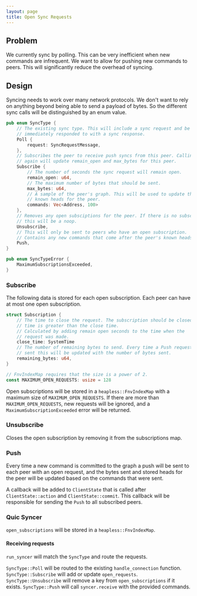 ```yaml
---
layout: page
title: Open Sync Requests
---
```


## Problem

We currently sync by polling. This can be very inefficient when new commands
are infrequent. We want to allow for pushing new commands to peers. This
will significantly reduce the overhead of syncing.

## Design

Syncing needs to work over many network protocols. We don't want to rely on
anything beyond being able to send a payload of bytes. So the different
sync calls will be distinguished by an enum value.

```rust
pub enum SyncType {
    // The existing sync type. This will include a sync request and be
    // immediately responded to with a sync response.
    Poll {
        request: SyncRequestMessage,
    },
    // Subscribes the peer to receive push syncs from this peer. Calling this
    // again will update remain_open and max_bytes for this peer.
    Subscribe {
        // The number of seconds the sync request will remain open.
        remain_open: u64,
        // The maximum number of bytes that should be sent.
        max_bytes: u64,
        // A sample of the peer's graph. This will be used to update the
        // known heads for the peer.
        commands: Vec<Address, 100>
    },
    // Removes any open subsciptions for the peer. If there is no subscription
    // this will be a noop.
    Unsubscribe,
    // This will only be sent to peers who have an open subscription.
    // Contains any new commands that come after the peer's known heads.
    Push,
}

pub enum SyncTypeError {
    MaximumSubscriptionsExceeded,
}
```

### Subscribe

The following data is stored for each open subscription. Each peer can have at
most one open subscription.

```rust
struct Subscription {
    // The time to close the request. The subscription should be closed when the
    // time is greater than the close time.
    // Calculated by adding remain open seconds to the time when the
    // request was made.
    close_time: SystemTime
    // The number of remaining bytes to send. Every time a Push request is
    // sent this will be updated with the number of bytes sent.
    remaining_bytes: u64,
}

// FnvIndexMap requires that the size is a power of 2.
const MAXIMUM_OPEN_REQUESTS: usize = 128
```

Open subscriptions will be stored in a `heapless::FnvIndexMap` with a maximum size of
`MAXIMUM_OPEN_REQUESTS`. If there are more than `MAXIMUM_OPEN_REQUESTS`, new requests
will be ignored, and a `MaximumSubscriptionExceeded` error will be returned.

### Unsubscribe

Closes the open subscription by removing it from the subscriptions map.

### Push

Every time a new command is committed to the graph a push will be sent to
each peer with an open request, and the bytes sent and stored heads for the
peer will be updated based on the commands that were sent.

A callback will be added to `ClientState` that is called after
`ClientState::action` and `ClientState::commit`. This callback will be
responsible for sending the `Push` to all subscribed peers.

### Quic Syncer

`open_subscriptions` will be stored in a `heapless::FnvIndexMap`.

#### Receiving requests

`run_syncer` will match the `SyncType` and route the requests.

`SyncType::Poll` will be routed to the existing `handle_connection` function.
`SyncType::Subscribe` will add or update `open_requests`.
`SyncType::Unsubscribe` will remove a key from `open_subscriptions` if it exists.
`SyncType::Push` will call `syncer.receive` with the provided commands.
